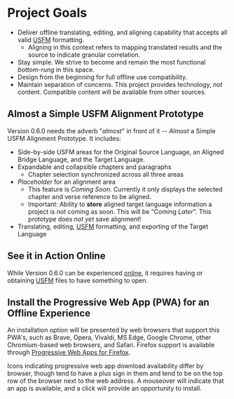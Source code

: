 # Project Goals
 * Deliver offline translating, editing, and aligning capability that accepts all valid [USFM](https://ubsicap.github.io/usfm/) formatting.
    * Aligning in this context refers to mapping translated results and the source to indicate granular correlation.
 * Stay simple. We strive to become and remain the most functional *bottom-rung* in this space.
 * Design from the beginning for full offline use compatibility.
 * Maintain separation of concerns. This project provides technology, *not* content. Compatible content will be available from other sources.

## Almost a Simple USFM Alignment Prototype

Version 0.6.0 needs the adverb "*almost*" in front of it -- *Almost* a Simple USFM Alignment Prototype. It includes:
* Side-by-side USFM areas for the Original Source Language, an Aligned Bridge Language, and the Target Language.
* Expandable and collapsible chapters and paragraphs
    * Chapter selection synchronized across all three areas
* *Placeholder* for an alignment area
    * This feature is *Coming Soon*. Currently it only displays the selected chapter and verse reference to be aligned.
    * Important: Ability to **store** aligned target language information a project is *not* coming as soon. This will be "Coming *Later*". This prototype does *not yet* save alignment!
* Translating, editing, [USFM](https://ubsicap.github.io/usfm/) formatting, and exporting of the Target Language

## See it in Action Online

While Version 0.6.0 can be experienced [online](https://simple-usfm-alignment-prototype.netlify.app/), it requires having or obtaining [USFM](https://ubsicap.github.io/usfm/) files to have something to open.

## Install the Progressive Web App (PWA) for an Offline Experience

An installation option will be presented by web browsers that support this PWA's, such as Brave, Opera, Vivaldi, MS Edge, Google Chrome, other Chromium-based web browsers, and Safari. Firefox support is available through [Progressive Web Apps for Firefox](https://addons.mozilla.org/en-US/firefox/addon/firefoxpwa/).

Icons indicating progressive web app download availability differ by browser, though tend to have a plus sign in them and tend to be on the top row of the browser next to the web address. A mouseover will indicate that an app is available, and a click will provide an opportunity to install.